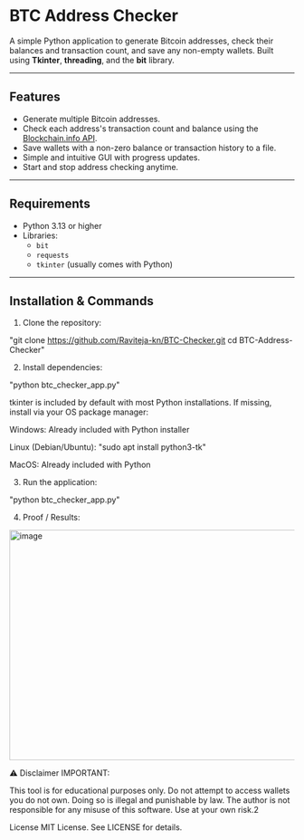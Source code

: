 # BTC Address Checker

A simple Python application to generate Bitcoin addresses, check their balances and transaction count, and save any non-empty wallets. Built using **Tkinter**, **threading**, and the **bit** library.

---

## Features

- Generate multiple Bitcoin addresses.
- Check each address's transaction count and balance using the [Blockchain.info API](https://blockchain.info/).
- Save wallets with a non-zero balance or transaction history to a file.
- Simple and intuitive GUI with progress updates.
- Start and stop address checking anytime.

---

## Requirements

- Python 3.13 or higher
- Libraries:
  - `bit`
  - `requests`
  - `tkinter` (usually comes with Python)

---

## Installation & Commands

1. Clone the repository:
 
"git clone https://github.com/Raviteja-kn/BTC-Checker.git
cd BTC-Address-Checker"

2. Install dependencies:

"python btc_checker_app.py"

tkinter is included by default with most Python installations. If missing, install via your OS package manager:

Windows: Already included with Python installer

Linux (Debian/Ubuntu): "sudo apt install python3-tk"

MacOS: Already included with Python

3. Run the application:

"python btc_checker_app.py"

4. Proof / Results:
<img width="783" height="407" alt="image" src="https://github.com/user-attachments/assets/66d44498-eebb-4ccb-8b44-db2357285534" />


⚠️ Disclaimer
IMPORTANT:

This tool is for educational purposes only.
Do not attempt to access wallets you do not own. Doing so is illegal and punishable by law.
The author is not responsible for any misuse of this software.
Use at your own risk.2

License
MIT License. See LICENSE for details.
